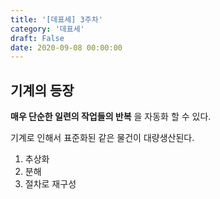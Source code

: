 ```yaml
---
title: '[데표세] 3주차'
category: '데표세'
draft: False
date: 2020-09-08 00:00:00
---
```


## 기계의 등장

**매우 단순한 일련의 작업들의 반복** 을 자동화 할 수 있다.

기계로 인해서 표준화된 같은 물건이 대량생산된다.

1. 추상화
2. 분해
3. 절차로 재구성
